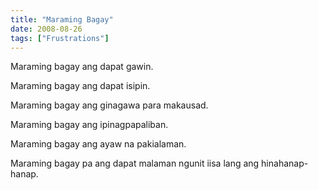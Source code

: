 ```yaml
---
title: "Maraming Bagay"
date: 2008-08-26
tags: ["Frustrations"]
---
```


Maraming bagay ang dapat gawin.

Maraming bagay ang dapat isipin.

Maraming bagay ang ginagawa para makausad.

Maraming bagay ang ipinagpapaliban.

Maraming bagay ang ayaw na pakialaman.

Maraming bagay pa ang dapat malaman ngunit iisa lang ang hinahanap-hanap.